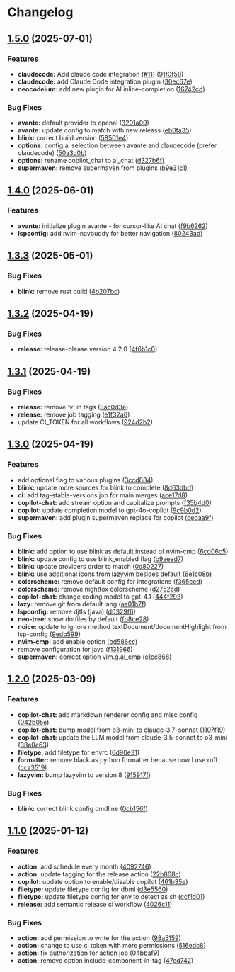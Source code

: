 # Changelog

## [1.5.0](https://github.com/lelouvincx/nvim/compare/v1.4.0...v1.5.0) (2025-07-01)


### Features

* **claudecode:** Add claude code integration ([#11](https://github.com/lelouvincx/nvim/issues/11)) ([91f0f58](https://github.com/lelouvincx/nvim/commit/91f0f588944f8bbdd0a92c621f4da721add9ed28))
* **claudecode:** add Claude Code integration plugin ([30ec67e](https://github.com/lelouvincx/nvim/commit/30ec67e670afb6784ea290a85d96e46a03550d1a))
* **neocodeium:** add new plugin for AI inline-completion ([16742cd](https://github.com/lelouvincx/nvim/commit/16742cd22f620ab8d8a8f822c74579b785a9f87d))


### Bug Fixes

* **avante:** default provider to openai ([3201a09](https://github.com/lelouvincx/nvim/commit/3201a095feb56b0818c366c8a5e4145ab83c47d3))
* **avante:** update config to match with new releass ([eb0fa35](https://github.com/lelouvincx/nvim/commit/eb0fa35e4e33f5ea28ef48f6879477cc9c641180))
* **blink:** correct build version ([58501e4](https://github.com/lelouvincx/nvim/commit/58501e4eef54820c67b5fbe2add6d013a37c50f3))
* **options:** config ai selection between avante and claudecode (prefer claudecode) ([50a3c0b](https://github.com/lelouvincx/nvim/commit/50a3c0b5c277b13a1b0d00648c4e5e5948ebca3a))
* **options:** rename copilot_chat to ai_chat ([d327b6f](https://github.com/lelouvincx/nvim/commit/d327b6f30d2a7f3222feba663b5281859904f850))
* **supermaven:** remove supermaven from plugins ([b9e31c1](https://github.com/lelouvincx/nvim/commit/b9e31c18f69ea103a8e2751a2142b102761a6f5a))

## [1.4.0](https://github.com/lelouvincx/nvim/compare/v1.3.3...v1.4.0) (2025-06-01)


### Features

* **avante:** initialize plugin avante - for cursor-like AI chat ([f9b6262](https://github.com/lelouvincx/nvim/commit/f9b6262e09585e6ef7e24b60c0f26f3db11f0b67))
* **lspconfig:** add nvim-navbuddy for better navigation ([80243ad](https://github.com/lelouvincx/nvim/commit/80243ad639f497543a378752ba3358c9e3694265))

## [1.3.3](https://github.com/lelouvincx/nvim/compare/v1.3.2...v1.3.3) (2025-05-01)


### Bug Fixes

* **blink:** remove rust build ([4b207bc](https://github.com/lelouvincx/nvim/commit/4b207bcd859a2e95f1b6147ec7a44fd8af5fdcf4))

## [1.3.2](https://github.com/lelouvincx/nvim/compare/v1.3.1...v1.3.2) (2025-04-19)


### Bug Fixes

* **release:** release-please version 4.2.0 ([4f6b1c0](https://github.com/lelouvincx/nvim/commit/4f6b1c0f75818bd277863ab7ce2c2cba7091d96d))

## [1.3.1](https://github.com/lelouvincx/nvim/compare/v1.3.0...v1.3.1) (2025-04-19)


### Bug Fixes

* **release:** remove 'v' in tags ([8ac0d3e](https://github.com/lelouvincx/nvim/commit/8ac0d3ec76bd8bfce45f39a40cd0a00d8664ee27))
* **release:** remove job tagging ([e1f32a6](https://github.com/lelouvincx/nvim/commit/e1f32a625cbc3bf47ef7dc88e92036816fe722fa))
* update CI_TOKEN for all workflows ([924d2b2](https://github.com/lelouvincx/nvim/commit/924d2b2c87f73829d825873c6ccb2d10ce0dd193))

## [1.3.0](https://github.com/lelouvincx/nvim/compare/v1.2.0...v1.3.0) (2025-04-19)


### Features

* add optional flag to various plugins ([3ccd884](https://github.com/lelouvincx/nvim/commit/3ccd884ab491fcb21649132fda3c3bf484632c5b))
* **blink:** update more sources for blink to complete ([8d63dbd](https://github.com/lelouvincx/nvim/commit/8d63dbd9c3bee5f8b444aa990edc46240f9bbe0a))
* **ci:** add tag-stable-versions job for main merges ([ace17d8](https://github.com/lelouvincx/nvim/commit/ace17d85aa5763c1a66501dd1fbf03f8144e47b3))
* **copilot-chat:** add stream option and capitalize prompts ([f35b4d0](https://github.com/lelouvincx/nvim/commit/f35b4d0392bd4d5b4627f520a3723fc5d5b29324))
* **copilot:** update completion model to gpt-4o-copilot ([9c9b0d2](https://github.com/lelouvincx/nvim/commit/9c9b0d204f29469a3b439db7d68f093abd436ca0))
* **supermaven:** add plugin supermaven replace for copilot ([cedaa9f](https://github.com/lelouvincx/nvim/commit/cedaa9f78e350b4b47ff4710ee1e36d588d56d67))


### Bug Fixes

* **blink:** add option to use blink as default instead of nvim-cmp ([6cd06c5](https://github.com/lelouvincx/nvim/commit/6cd06c5f188e8eba1f88b9c3c9961cb5c5aafb96))
* **blink:** update config to use blink_enabled flag ([b9aeed7](https://github.com/lelouvincx/nvim/commit/b9aeed7d916467a8129e7f70a5e93bee56108305))
* **blink:** update providers order to match ([0d80227](https://github.com/lelouvincx/nvim/commit/0d8022754760d18f4958b4d42f0585466dc22079))
* **blink:** use additional icons from lazyvim besides default ([6e1c08b](https://github.com/lelouvincx/nvim/commit/6e1c08ba48d0b34681e3b06fe92d10e81a7d6f5d))
* **colorscheme:** remove default config for integrations ([f365ced](https://github.com/lelouvincx/nvim/commit/f365cedae6a8305733b4624ae726c2b156e4cfa2))
* **colorscheme:** remove nightfox colorscheme ([d2752cd](https://github.com/lelouvincx/nvim/commit/d2752cdaf46855c72e22301e6d2e65d747714f54))
* **copilot-chat:** change coding model to gpt-4.1 ([444f293](https://github.com/lelouvincx/nvim/commit/444f29338932a3a2c86a41505a0ecfe6f0198ca6))
* **lazy:** remove git from default lang ([aa01b7f](https://github.com/lelouvincx/nvim/commit/aa01b7fb37204a4ded5bdb9de144769b5a9a935f))
* **lspconfig:** remove djtls (java) ([d0329f6](https://github.com/lelouvincx/nvim/commit/d0329f6f4f33640b3a2972f5503d565270de4dba))
* **neo-tree:** show dotfiles by default ([fb8ce28](https://github.com/lelouvincx/nvim/commit/fb8ce2863832ed853132e6e15e878c25367f48c5))
* **noice:** update to ignore method textDocument/documentHighlight from lsp-config ([9edb599](https://github.com/lelouvincx/nvim/commit/9edb599c5d10e7a4c7fb9e130664498c02c68cae))
* **nvim-cmp:** add enable option ([bd586cc](https://github.com/lelouvincx/nvim/commit/bd586ccca65f29378c7728b49d0eb95059c5fa79))
* remove configuration for java ([f131966](https://github.com/lelouvincx/nvim/commit/f131966ab91e4bec06573b7809170725d260c3b6))
* **supermaven:** correct option vim.g.ai_cmp ([e1cc868](https://github.com/lelouvincx/nvim/commit/e1cc8683bac3d70d0ce04c078e9f895065ce4707))

## [1.2.0](https://github.com/lelouvincx/nvim/compare/v1.1.0...v1.2.0) (2025-03-09)


### Features

* **copilot-chat:** add markdown renderer config and misc config ([042b05e](https://github.com/lelouvincx/nvim/commit/042b05ee1fc8ba206e102adf1feebf9ec98f3c34))
* **copilot-chat:** bump model from o3-mini to claude-3.7-sonnet ([1107f19](https://github.com/lelouvincx/nvim/commit/1107f1974afecf0c870c77211ca3d15de106905e))
* **copilot-chat:** update the LLM model from claude-3.5-sonnet to o3-mini ([38a0e63](https://github.com/lelouvincx/nvim/commit/38a0e63ad8d27631311fbdc79bcc9ac8a0dfbd01))
* **filetype:** add filetype for envrc ([6d90e31](https://github.com/lelouvincx/nvim/commit/6d90e3113943d51f53e0463c723fc98456e368c5))
* **formatter:** remove black as python formatter because now I use ruff ([cca3519](https://github.com/lelouvincx/nvim/commit/cca3519004172971342975b70f965965e03ad9ad))
* **lazyvim:** bump lazyvim to version 8 ([915917f](https://github.com/lelouvincx/nvim/commit/915917f10d2add409d20334de03958f7a47049d3))


### Bug Fixes

* **blink:** correct blink config cmdline ([0cb156f](https://github.com/lelouvincx/nvim/commit/0cb156f1395b8e55b547106ba3c5f6dac2d27da1))

## [1.1.0](https://github.com/lelouvincx/nvim/compare/v1.0.0...v1.1.0) (2025-01-12)


### Features

* **action:** add schedule every month ([4092746](https://github.com/lelouvincx/nvim/commit/4092746cfff5469f68b88572658531303674c251))
* **action:** update tagging for the release action ([22b868c](https://github.com/lelouvincx/nvim/commit/22b868caa003a08b5f3e60d0b2998e248b84681d))
* **copilot:** update option to enable/disable copilot ([461b35e](https://github.com/lelouvincx/nvim/commit/461b35e7d9d16a3d74bc1aeede2a80e73b221afd))
* **filetype:** update filetype config for dbml ([d3e5560](https://github.com/lelouvincx/nvim/commit/d3e55603948d714b19a18a6b16a48e5225720ff0))
* **filetype:** update filetype config for env to detect as sh ([ccf1d01](https://github.com/lelouvincx/nvim/commit/ccf1d0126a74b12f77604356a1ff632ff250aa70))
* **release:** add semantic release ci workflow ([4026c11](https://github.com/lelouvincx/nvim/commit/4026c11ccd6fc72e12b888fb5b0c0fee7dbfc62e))


### Bug Fixes

* **action:** add permission to write for the action ([98a5159](https://github.com/lelouvincx/nvim/commit/98a515966d6cea979cedbc03282c97451b97972c))
* **action:** change to use ci token with more permissions ([516edc8](https://github.com/lelouvincx/nvim/commit/516edc8fb0a946df83d4764c337881c516e4f42d))
* **action:** fix authorization for action job ([04bbaf9](https://github.com/lelouvincx/nvim/commit/04bbaf9c552121cc701fa38548e436f703a7be85))
* **action:** remove option include-component-in-tag ([47ed742](https://github.com/lelouvincx/nvim/commit/47ed7423ca065d25bf2123ae0376d602419d2f1a))
